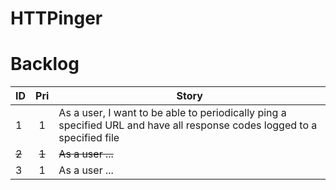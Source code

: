 # HTTPinger
# Backlog
| ID  | Pri | Story                                                             |
| --- |:---:| ----------------------------------------------------------------- |
| 1   | 1   | As a user, I want to be able to periodically ping a specified URL and have all response codes logged to a specified file |
| ~~2~~ | ~~1~~ | ~~As a user ...~~ |
| 3   | 1   | As a user ...  |
